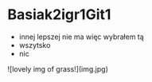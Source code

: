 # Basiak2igr1Git1
<ul>
     <li>innej lepszej nie ma więc wybrałem tą</li>
     <li>wszytsko</li>
     <li>nic</li>
</ul>
![lovely img of grass!](img.jpg)
